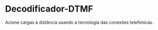 # Decodificador-DTMF
Acione cargas à distância usando a tecnologia das conexões telefónicas.
<p><img src="https://www.google.com/url?sa=i&amp;rct=j&amp;q=&amp;esrc=s&amp;source=images&amp;cd=&amp;cad=rja&amp;uact=8&amp;ved=2ahUKEwi37NSNp_PjAhWIGLkGHbrfC_oQjRx6BAgBEAQ&amp;url=%2Furl%3Fsa%3Di%26rct%3Dj%26q%3D%26esrc%3Ds%26source%3Dimages%26cd%3D%26ved%3D%26url%3Dhttp%253A%252F%252Fiotech.vn%252Fportfolio-item%252Fdtmf-controlled-robot-without-microcontroller%252F%26psig%3DAOvVaw3w8DigEhF8AcNHmUxL-Eha%26ust%3D1565354776982525&amp;psig=AOvVaw3w8DigEhF8AcNHmUxL-Eha&amp;ust=1565354776982525" alt="" width="40" height="10" /></p>

